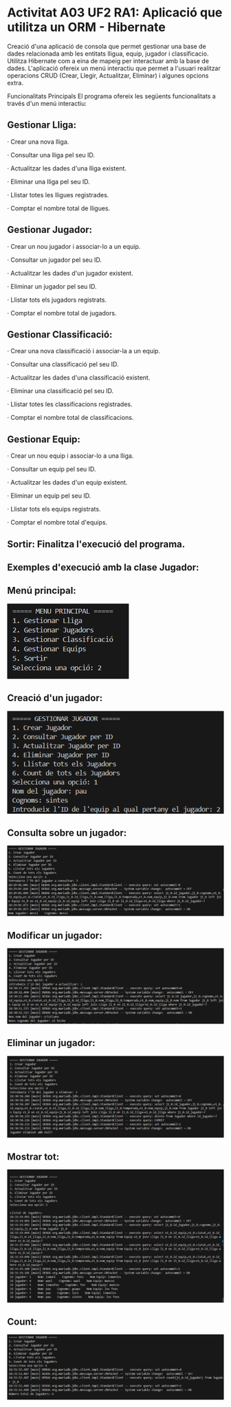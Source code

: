 # Activitat A03 UF2 RA1: Aplicació que utilitza un ORM - Hibernate

Creació d'una aplicació de consola que permet gestionar una base de dades relacionada amb les entitats lligua, equip, jugador i classificacio. Utilitza Hibernate com a eina de mapeig per interactuar amb la base de dades. L'aplicació ofereix un menú interactiu que permet a l'usuari realitzar operacions CRUD (Crear, Llegir, Actualitzar, Eliminar) i algunes opcions extra.


Funcionalitats Principals
El programa ofereix les següents funcionalitats a través d'un menú interactiu:

## Gestionar Lliga:

· Crear una nova lliga.

· Consultar una lliga pel seu ID.

· Actualitzar les dades d'una lliga existent.

· Eliminar una lliga pel seu ID.

· Llistar totes les lligues registrades.

· Comptar el nombre total de lligues.

## Gestionar Jugador:

· Crear un nou jugador i associar-lo a un equip.

· Consultar un jugador pel seu ID.

· Actualitzar les dades d'un jugador existent.

· Eliminar un jugador pel seu ID.

· Llistar tots els jugadors registrats.

· Comptar el nombre total de jugadors.

## Gestionar Classificació:

· Crear una nova classificació i associar-la a un equip.

· Consultar una classificació pel seu ID.

· Actualitzar les dades d'una classificació existent.

· Eliminar una classificació pel seu ID.

· Llistar totes les classificacions registrades.

· Comptar el nombre total de classificacions.

## Gestionar Equip:

· Crear un nou equip i associar-lo a una lliga.

· Consultar un equip pel seu ID.

· Actualitzar les dades d'un equip existent.

· Eliminar un equip pel seu ID.

· Llistar tots els equips registrats.

· Comptar el nombre total d'equips.

## Sortir: Finalitza l'execució del programa.



## Exemples d'execució amb la clase Jugador:

## Menú principal:
![](/fotos/menuprin.png)


## Creació d'un jugador:

![](/fotos/creaciojugador.png)


## Consulta sobre un jugador:

![](/fotos/consultar.png)


## Modificar un jugador:

![](/fotos/modificar.png)


## Eliminar un jugador:

![](/fotos/eliminar.png)


## Mostrar tot: 

![](/fotos/mostrartots.png)


## Count: 

![](/fotos/count.png)





